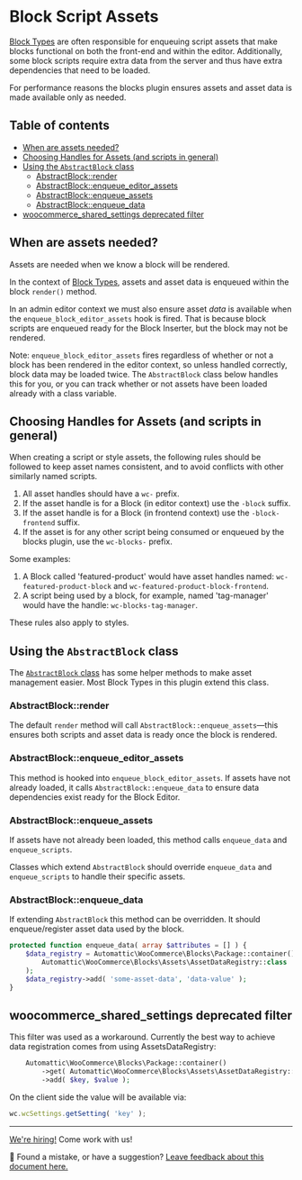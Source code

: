 # Block Script Assets <!-- omit in toc -->

[Block Types](https://github.com/woocommerce/woocommerce-gutenberg-products-block/tree/trunk/src/BlockTypes) are often responsible for enqueuing script assets that make blocks functional on both the front-end and within the editor. Additionally, some block scripts require extra data from the server and thus have extra dependencies that need to be loaded.

For performance reasons the blocks plugin ensures assets and asset data is made available only as needed.

## Table of contents <!-- omit in toc -->

- [When are assets needed?](#when-are-assets-needed)
- [Choosing Handles for Assets (and scripts in general)](#choosing-handles-for-assets-and-scripts-in-general)
- [Using the `AbstractBlock` class](#using-the-abstractblock-class)
  - [AbstractBlock::render](#abstractblockrender)
  - [AbstractBlock::enqueue_editor_assets](#abstractblockenqueue_editor_assets)
  - [AbstractBlock::enqueue_assets](#abstractblockenqueue_assets)
  - [AbstractBlock::enqueue_data](#abstractblockenqueue_data)
- [woocommerce_shared_settings deprecated filter](#woocommerce_shared_settings-deprecated-filter)

## When are assets needed?

Assets are needed when we know a block will be rendered.

In the context of [Block Types](https://github.com/woocommerce/woocommerce-gutenberg-products-block/tree/trunk/src/BlockTypes), assets and asset data is enqueued within the block `render()` method.

In an admin editor context we must also ensure asset _data_ is available when the `enqueue_block_editor_assets` hook is fired. That is because block scripts are enqueued ready for the Block Inserter, but the block may not be rendered.

Note: `enqueue_block_editor_assets` fires regardless of whether or not a block has been rendered in the editor context, so unless handled correctly, block data may be loaded twice. The `AbstractBlock` class below handles this for you, or you can track whether or not assets have been loaded already with a class variable.

## Choosing Handles for Assets (and scripts in general)

When creating a script or style assets, the following rules should be followed to keep asset names consistent, and to avoid
conflicts with other similarly named scripts.

1. All asset handles should have a `wc-` prefix.
2. If the asset handle is for a Block (in editor context) use the `-block` suffix.
3. If the asset handle is for a Block (in frontend context) use the `-block-frontend` suffix.
4. If the asset is for any other script being consumed or enqueued by the blocks plugin, use the `wc-blocks-` prefix.

Some examples:

1. A Block called 'featured-product' would have asset handles named: `wc-featured-product-block` and `wc-featured-product-block-frontend`.
2. A script being used by a block, for example, named 'tag-manager' would have the handle: `wc-blocks-tag-manager`.

These rules also apply to styles.

## Using the `AbstractBlock` class

The [`AbstractBlock` class](https://github.com/woocommerce/woocommerce-gutenberg-products-block/blob/trunk/src/BlockTypes/AbstractBlock.php) has some helper methods to make asset management easier. Most Block Types in this plugin extend this class.

### AbstractBlock::render

The default `render` method will call `AbstractBlock::enqueue_assets`—this ensures both scripts and asset data is ready once the block is rendered.

### AbstractBlock::enqueue_editor_assets

This method is hooked into `enqueue_block_editor_assets`. If assets have not already loaded, it calls `AbstractBlock::enqueue_data` to ensure data dependencies exist ready for the Block Editor.

### AbstractBlock::enqueue_assets

If assets have not already been loaded, this method calls `enqueue_data` and `enqueue_scripts`.

Classes which extend `AbstractBlock` should override `enqueue_data` and `enqueue_scripts` to handle their specific assets.

### AbstractBlock::enqueue_data

If extending `AbstractBlock` this method can be overridden. It should enqueue/register asset data used by the block.

```php
protected function enqueue_data( array $attributes = [] ) {
    $data_registry = Automattic\WooCommerce\Blocks\Package::container()->get(
        Automattic\WooCommerce\Blocks\Assets\AssetDataRegistry::class
    );
    $data_registry->add( 'some-asset-data', 'data-value' );
}
```

## woocommerce_shared_settings deprecated filter

This filter was used as a workaround. Currently the best way to achieve data registration comes from using AssetsDataRegistry:

```php
	Automattic\WooCommerce\Blocks\Package::container()
		->get( Automattic\WooCommerce\Blocks\Assets\AssetDataRegistry::class )
		->add( $key, $value );
```

On the client side the value will be available via:

```js
wc.wcSettings.getSetting( 'key' );
```

<!-- FEEDBACK -->

---

[We're hiring!](https://woocommerce.com/careers/) Come work with us!

🐞 Found a mistake, or have a suggestion? [Leave feedback about this document here.](https://github.com/woocommerce/woocommerce-gutenberg-products-block/issues/new?assignees=&labels=type%3A+documentation&template=--doc-feedback.md&title=Feedback%20on%20./docs/contributors/block-assets.md)

<!-- /FEEDBACK -->
